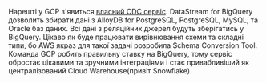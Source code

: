 Нарешті у GCP з'явиться [власний CDC сервіс](https://cloud.google.com/blog/products/data-analytics/introducing-seamless-database-replication-to-bigquery). DataStream for BigQuery дозволить збирати дані з AlloyDB for PostgreSQL, PostgreSQL, MySQL, та Oracle баз даних. Всі дані з реляційних джерел будуть зберігатись у BigQuery. Цікаво як буде працювати вирівнювання схеми та складні типи, бо AWS якраз для такої задачі розробила Schema Conversion Tool. 
Команда GCP робить правильну ставку на BigQuery, тому сервіс обростає цікавими та зручними інтеграціями і стає привабливіший як централізований Cloud Warehouse(привіт Snowflake).